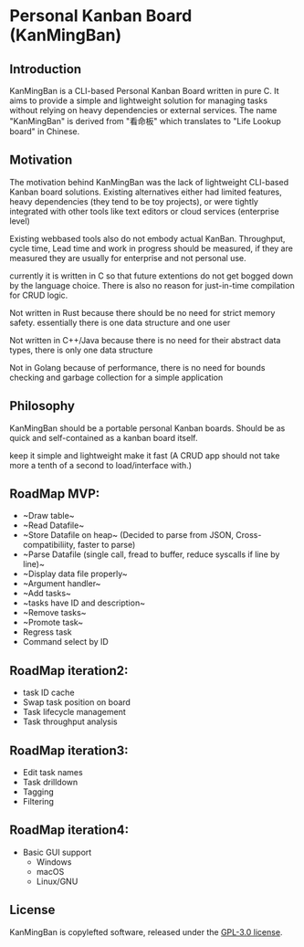 # Personal Kanban Board (KanMingBan)

## Introduction

KanMingBan is a CLI-based Personal Kanban Board written in pure C. It aims to provide a simple and lightweight solution for managing tasks without relying on heavy dependencies or external services. The name "KanMingBan" is derived from "看命板" which translates to "Life Lookup board" in Chinese.

## Motivation

The motivation behind KanMingBan was the lack of lightweight CLI-based Kanban board solutions. Existing alternatives either had limited features, heavy dependencies (they tend to be toy projects), or were tightly integrated with other tools like text editors or cloud services (enterprise level)

Existing webbased tools also do not embody actual KanBan. Throughput, cycle time, Lead time and work in progress should be measured, if they are measured they are usually for enterprise and not personal use.

currently it is written in C so that future extentions do not get bogged down by the language choice. There is also no reason for just-in-time compilation for CRUD logic.

Not written in Rust because there should be no need for strict memory safety. essentially there is one data structure and one user

Not written in C++/Java because there is no need for their abstract data types, there is only one data structure

Not in Golang because of performance, there is no need for bounds checking and garbage collection for a simple application

## Philosophy

KanMingBan should be a portable personal Kanban boards. Should be as quick and self-contained as a kanban board itself.

keep it simple and lightweight
make it fast
(A CRUD app should not take more a tenth of a second to load/interface with.)


## RoadMap MVP:
- ~Draw table~
- ~Read Datafile~
- ~Store Datafile on heap~ (Decided to parse from JSON, Cross-compatibiliity, faster to parse)
- ~Parse Datafile (single call, fread to buffer, reduce syscalls if line by line)~
- ~Display data file properly~
- ~Argument handler~
- ~Add tasks~
- ~tasks have ID and description~
- ~Remove tasks~
- ~Promote task~
- Regress task
- Command select by ID
  
## RoadMap iteration2:
- task ID cache
- Swap task position on board
- Task lifecycle management
- Task throughput analysis

## RoadMap iteration3:
- Edit task names
- Task drilldown
- Tagging
- Filtering
  
## RoadMap iteration4:
- Basic GUI support
  - Windows
  - macOS
  - Linux/GNU


## License

KanMingBan is copylefted software, released under the [GPL-3.0 license](https://www.gnu.org/licenses/gpl-3.0.en.html).
